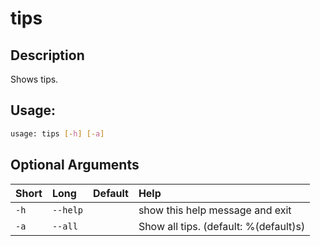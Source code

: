



# tips

## Description


Shows tips.
## Usage:


```bash
usage: tips [-h] [-a]

```
## Optional Arguments

|Short|Long|Default|Help|
| :--- | :--- | :--- | :--- |
|`-h`|`--help`||show this help message and exit|
|`-a`|`--all`||Show all tips. (default: %(default)s)|
